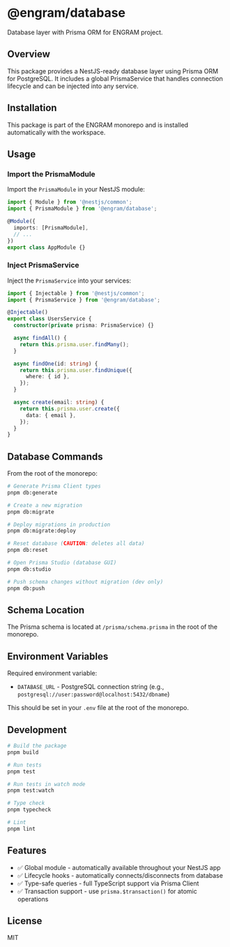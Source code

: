 # @engram/database

Database layer with Prisma ORM for ENGRAM project.

## Overview

This package provides a NestJS-ready database layer using Prisma ORM for PostgreSQL. It includes a global PrismaService that handles connection lifecycle and can be injected into any service.

## Installation

This package is part of the ENGRAM monorepo and is installed automatically with the workspace.

## Usage

### Import the PrismaModule

Import the `PrismaModule` in your NestJS module:

```typescript
import { Module } from '@nestjs/common';
import { PrismaModule } from '@engram/database';

@Module({
  imports: [PrismaModule],
  // ...
})
export class AppModule {}
```

### Inject PrismaService

Inject the `PrismaService` into your services:

```typescript
import { Injectable } from '@nestjs/common';
import { PrismaService } from '@engram/database';

@Injectable()
export class UsersService {
  constructor(private prisma: PrismaService) {}

  async findAll() {
    return this.prisma.user.findMany();
  }

  async findOne(id: string) {
    return this.prisma.user.findUnique({
      where: { id },
    });
  }

  async create(email: string) {
    return this.prisma.user.create({
      data: { email },
    });
  }
}
```

## Database Commands

From the root of the monorepo:

```bash
# Generate Prisma Client types
pnpm db:generate

# Create a new migration
pnpm db:migrate

# Deploy migrations in production
pnpm db:migrate:deploy

# Reset database (CAUTION: deletes all data)
pnpm db:reset

# Open Prisma Studio (database GUI)
pnpm db:studio

# Push schema changes without migration (dev only)
pnpm db:push
```

## Schema Location

The Prisma schema is located at `/prisma/schema.prisma` in the root of the monorepo.

## Environment Variables

Required environment variable:

- `DATABASE_URL` - PostgreSQL connection string (e.g., `postgresql://user:password@localhost:5432/dbname`)

This should be set in your `.env` file at the root of the monorepo.

## Development

```bash
# Build the package
pnpm build

# Run tests
pnpm test

# Run tests in watch mode
pnpm test:watch

# Type check
pnpm typecheck

# Lint
pnpm lint
```

## Features

- ✅ Global module - automatically available throughout your NestJS app
- ✅ Lifecycle hooks - automatically connects/disconnects from database
- ✅ Type-safe queries - full TypeScript support via Prisma Client
- ✅ Transaction support - use `prisma.$transaction()` for atomic operations

## License

MIT
